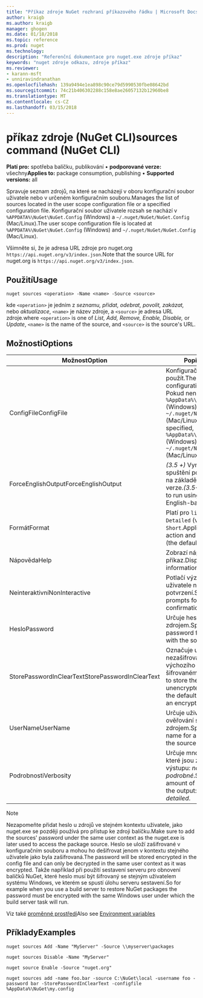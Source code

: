 ```yaml
---
title: "Příkaz zdroje NuGet rozhraní příkazového řádku | Microsoft Docs"
author: kraigb
ms.author: kraigb
manager: ghogen
ms.date: 01/18/2018
ms.topic: reference
ms.prod: nuget
ms.technology: 
description: "Referenční dokumentace pro nuget.exe zdroje příkaz"
keywords: "nuget zdroje odkazu, zdroje příkaz"
ms.reviewer:
- karann-msft
- unniravindranathan
ms.openlocfilehash: 139a9494e1ea898c90ce79d5990530fbe08642bd
ms.sourcegitcommit: 74c21b406302288c158e8ae26057132b12960be8
ms.translationtype: MT
ms.contentlocale: cs-CZ
ms.lasthandoff: 03/15/2018
---
```

# <a name="sources-command-nuget-cli"></a><span data-ttu-id="b4c86-104">příkaz zdroje (NuGet CLI)</span><span class="sxs-lookup"><span data-stu-id="b4c86-104">sources command (NuGet CLI)</span></span>

<span data-ttu-id="b4c86-105">**Platí pro:** spotřeba balíčku, publikování &bullet; **podporované verze:** všechny</span><span class="sxs-lookup"><span data-stu-id="b4c86-105">**Applies to:** package consumption, publishing &bullet; **Supported versions:** all</span></span>

<span data-ttu-id="b4c86-106">Spravuje seznam zdrojů, na které se nacházejí v oboru konfigurační soubor uživatele nebo v určeném konfiguračním souboru.</span><span class="sxs-lookup"><span data-stu-id="b4c86-106">Manages the list of sources located in the user scope configuration file or a specified configuration file.</span></span> <span data-ttu-id="b4c86-107">Konfigurační soubor uživatele rozsah se nachází v `%APPDATA%\NuGet\NuGet.Config` (Windows) a `~/.nuget/NuGet/NuGet.Config` (Mac/Linux).</span><span class="sxs-lookup"><span data-stu-id="b4c86-107">The user scope configuration file is located at `%APPDATA%\NuGet\NuGet.Config` (Windows) and `~/.nuget/NuGet/NuGet.Config` (Mac/Linux).</span></span>

<span data-ttu-id="b4c86-108">Všimněte si, že je adresa URL zdroje pro nuget.org `https://api.nuget.org/v3/index.json`.</span><span class="sxs-lookup"><span data-stu-id="b4c86-108">Note that the source URL for nuget.org is `https://api.nuget.org/v3/index.json`.</span></span>

## <a name="usage"></a><span data-ttu-id="b4c86-109">Použití</span><span class="sxs-lookup"><span data-stu-id="b4c86-109">Usage</span></span>

```cli
nuget sources <operation> -Name <name> -Source <source>
```

<span data-ttu-id="b4c86-110">kde `<operation>` je jedním z *seznamu, přidat, odebrat, povolit, zakázat,* nebo *aktualizace*, `<name>` je název zdroje, a `<source>` je adresa URL zdroje.</span><span class="sxs-lookup"><span data-stu-id="b4c86-110">where `<operation>` is one of *List, Add, Remove, Enable, Disable,* or *Update*, `<name>` is the name of the source, and `<source>` is the source's URL.</span></span>

## <a name="options"></a><span data-ttu-id="b4c86-111">Možnosti</span><span class="sxs-lookup"><span data-stu-id="b4c86-111">Options</span></span>

| <span data-ttu-id="b4c86-112">Možnost</span><span class="sxs-lookup"><span data-stu-id="b4c86-112">Option</span></span> | <span data-ttu-id="b4c86-113">Popis</span><span class="sxs-lookup"><span data-stu-id="b4c86-113">Description</span></span> |
| --- | --- |
| <span data-ttu-id="b4c86-114">ConfigFile</span><span class="sxs-lookup"><span data-stu-id="b4c86-114">ConfigFile</span></span> | <span data-ttu-id="b4c86-115">Konfigurační soubor NuGet použít.</span><span class="sxs-lookup"><span data-stu-id="b4c86-115">The NuGet configuration file to apply.</span></span> <span data-ttu-id="b4c86-116">Pokud není zadaný, `%AppData%\NuGet\NuGet.Config` (Windows) nebo `~/.nuget/NuGet/NuGet.Config` (Mac/Linux) se používá.</span><span class="sxs-lookup"><span data-stu-id="b4c86-116">If not specified, `%AppData%\NuGet\NuGet.Config` (Windows) or `~/.nuget/NuGet/NuGet.Config` (Mac/Linux) is used.</span></span>|
| <span data-ttu-id="b4c86-117">ForceEnglishOutput</span><span class="sxs-lookup"><span data-stu-id="b4c86-117">ForceEnglishOutput</span></span> | <span data-ttu-id="b4c86-118">*(3.5 +)*  Vynutí nuget.exe ke spuštění pomocí invariantní, na základě angličtina jazykové verze.</span><span class="sxs-lookup"><span data-stu-id="b4c86-118">*(3.5+)* Forces nuget.exe to run using an invariant, English-based culture.</span></span> |
| <span data-ttu-id="b4c86-119">Formát</span><span class="sxs-lookup"><span data-stu-id="b4c86-119">Format</span></span> | <span data-ttu-id="b4c86-120">Platí pro `list` akce a může být `Detailed` (výchozí) nebo `Short`.</span><span class="sxs-lookup"><span data-stu-id="b4c86-120">Applies to the `list` action and can be `Detailed` (the default) or `Short`.</span></span> |
| <span data-ttu-id="b4c86-121">Nápověda</span><span class="sxs-lookup"><span data-stu-id="b4c86-121">Help</span></span> | <span data-ttu-id="b4c86-122">Zobrazí nápovědu pro příkaz.</span><span class="sxs-lookup"><span data-stu-id="b4c86-122">Displays help information for the command.</span></span> |
| <span data-ttu-id="b4c86-123">Neinteraktivní</span><span class="sxs-lookup"><span data-stu-id="b4c86-123">NonInteractive</span></span> | <span data-ttu-id="b4c86-124">Potlačí výzvy pro vstup uživatele nebo potvrzení.</span><span class="sxs-lookup"><span data-stu-id="b4c86-124">Suppresses prompts for user input or confirmations.</span></span> |
| <span data-ttu-id="b4c86-125">Heslo</span><span class="sxs-lookup"><span data-stu-id="b4c86-125">Password</span></span> | <span data-ttu-id="b4c86-126">Určuje heslo pro ověřování se zdrojem.</span><span class="sxs-lookup"><span data-stu-id="b4c86-126">Specifies the password for authenticating with the source.</span></span> |
| <span data-ttu-id="b4c86-127">StorePasswordInClearText</span><span class="sxs-lookup"><span data-stu-id="b4c86-127">StorePasswordInClearText</span></span> | <span data-ttu-id="b4c86-128">Označuje uložit heslo v nezašifrované text namísto výchozího chování ukládání šifrovaném formátu.</span><span class="sxs-lookup"><span data-stu-id="b4c86-128">Indicates to store the password in unencrypted text instead of the default behavior of storing an encrypted form.</span></span> |
| <span data-ttu-id="b4c86-129">UserName</span><span class="sxs-lookup"><span data-stu-id="b4c86-129">UserName</span></span> | <span data-ttu-id="b4c86-130">Určuje uživatelské jméno pro ověřování se zdrojem.</span><span class="sxs-lookup"><span data-stu-id="b4c86-130">Specifies the user name for authenticating with the source.</span></span> |
| <span data-ttu-id="b4c86-131">Podrobnosti</span><span class="sxs-lookup"><span data-stu-id="b4c86-131">Verbosity</span></span> | <span data-ttu-id="b4c86-132">Určuje množství podrobností, které jsou zobrazené ve výstupu: *normální*, *quiet*, *podrobné*.</span><span class="sxs-lookup"><span data-stu-id="b4c86-132">Specifies the amount of detail displayed in the output: *normal*, *quiet*, *detailed*.</span></span> |

> [!Note]
> <span data-ttu-id="b4c86-133">Nezapomeňte přidat heslo u zdrojů ve stejném kontextu uživatele, jako nuget.exe se později používá pro přístup ke zdroji balíčku.</span><span class="sxs-lookup"><span data-stu-id="b4c86-133">Make sure to add the sources' password under the same user context as the nuget.exe is later used to access the package source.</span></span> <span data-ttu-id="b4c86-134">Heslo se uloží zašifrované v konfiguračním souboru a mohou ho dešifrovat jenom v kontextu stejného uživatele jako byla zašifrovaná.</span><span class="sxs-lookup"><span data-stu-id="b4c86-134">The password will be stored encrypted in the config file and can only be decrypted in the same user context as it was encrypted.</span></span> <span data-ttu-id="b4c86-135">Takže například při použití sestavení serveru pro obnovení balíčků NuGet, které heslo musí být šifrovaný se stejným uživatelem systému Windows, ve kterém se spustí úlohu serveru sestavení.</span><span class="sxs-lookup"><span data-stu-id="b4c86-135">So for example when you use a build server to restore NuGet packages the password must be encrypted with the same Windows user under which  the build server task will run.</span></span>

<span data-ttu-id="b4c86-136">Viz také [proměnné prostředí](cli-ref-environment-variables.md)</span><span class="sxs-lookup"><span data-stu-id="b4c86-136">Also see [Environment variables](cli-ref-environment-variables.md)</span></span>

## <a name="examples"></a><span data-ttu-id="b4c86-137">Příklady</span><span class="sxs-lookup"><span data-stu-id="b4c86-137">Examples</span></span>

```cli
nuget sources Add -Name "MyServer" -Source \\myserver\packages

nuget sources Disable -Name "MyServer"

nuget source Enable -Source "nuget.org"

nuget sources add -name foo.bar -source C:\NuGet\local -username foo -password bar -StorePasswordInClearText -configfile %AppData%\NuGet\my.config
```
